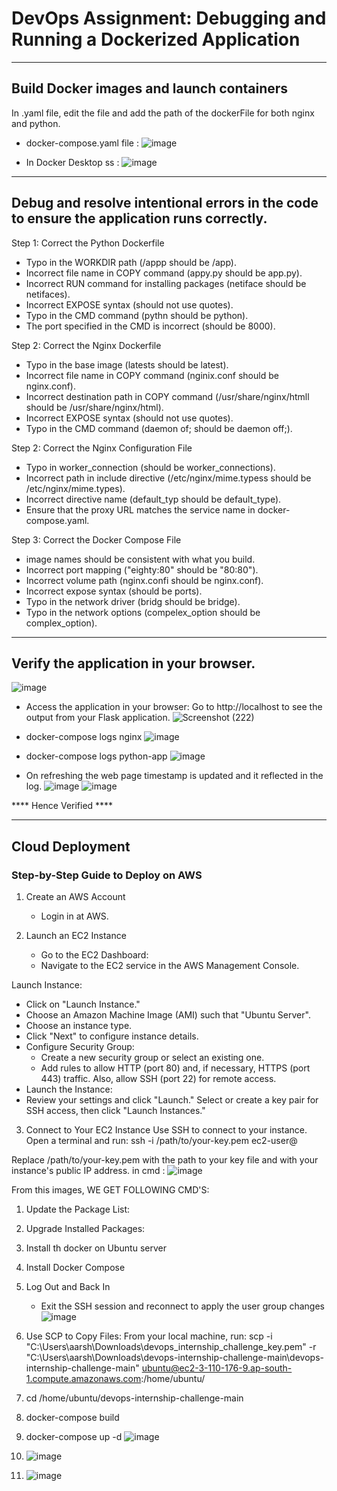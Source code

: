 # DevOps Assignment: Debugging and Running a Dockerized Application
***********
## Build Docker images and launch containers
In .yaml file, edit the file and add the path of the dockerFile for both nginx and python.

- docker-compose.yaml file :
![image](https://github.com/user-attachments/assets/464b26fd-e98b-47f2-9ef0-768130e60b17)

- In Docker Desktop ss :
![image](https://github.com/user-attachments/assets/2f60a235-21a4-4e90-8a6f-08b938dc9c1c)
***********

## Debug and resolve intentional errors in the code to ensure the application runs correctly.
Step 1: Correct the Python Dockerfile
- Typo in the WORKDIR path (/appp should be /app).
- Incorrect file name in COPY command (appy.py should be app.py).
- Incorrect RUN command for installing packages (netiface should be netifaces).
- Incorrect EXPOSE syntax (should not use quotes).
- Typo in the CMD command (pythn should be python).
- The port specified in the CMD is incorrect (should be 8000).

Step 2: Correct the Nginx Dockerfile
- Typo in the base image (latests should be latest).
- Incorrect file name in COPY command (nginix.conf should be nginx.conf).
- Incorrect destination path in COPY command (/usr/share/nginx/htmll should be /usr/share/nginx/html).
- Incorrect EXPOSE syntax (should not use quotes).
- Typo in the CMD command (daemon of; should be daemon off;).

Step 2: Correct the Nginx Configuration File
- Typo in worker_connection (should be worker_connections).
- Incorrect path in include directive (/etc/nginx/mime.typess should be /etc/nginx/mime.types).
- Incorrect directive name (default_typ should be default_type).
- Ensure that the proxy URL matches the service name in docker-compose.yaml.

Step 3: Correct the Docker Compose File
- image names should be consistent with what you build.
- Incorrect port mapping ("eighty:80" should be "80:80").
- Incorrect volume path (nginx.confi should be nginx.conf).
- Incorrect expose syntax (should be ports).
- Typo in the network driver (bridg should be bridge).
- Typo in the network options (compelex_option should be complex_option).
***********

## Verify the application in your browser.
![image](https://github.com/user-attachments/assets/5e907170-b629-4320-90b7-bd58f418e834)

- Access the application in your browser:
   Go to http://localhost to see the output from your Flask application.
![Screenshot (222)](https://github.com/user-attachments/assets/776cec7f-cb8b-45dd-9509-a763d6df5419)

- docker-compose logs nginx 
![image](https://github.com/user-attachments/assets/d09d9798-fbf2-43dd-9ff3-1f0f5313cd43)

- docker-compose logs python-app
![image](https://github.com/user-attachments/assets/57d939a6-5a60-4e16-abbe-07e3ccc691b2)

- On refreshing the web page timestamp is updated and it reflected in the log.
![image](https://github.com/user-attachments/assets/27ec6a5f-e30f-4f08-9bbb-de7641273102)
![image](https://github.com/user-attachments/assets/28cc2af3-62ff-439f-9a03-5ab7ec416b9d)

**** Hence Verified ****
***********

## Cloud Deployment
### Step-by-Step Guide to Deploy on AWS
1. Create an AWS Account
   - Login in at AWS.

2. Launch an EC2 Instance
   - Go to the EC2 Dashboard:
   - Navigate to the EC2 service in the AWS Management Console.

Launch Instance:
- Click on "Launch Instance."
- Choose an Amazon Machine Image (AMI) such that "Ubuntu Server".
- Choose an instance type.
- Click "Next" to configure instance details.
- Configure Security Group:
   - Create a new security group or select an existing one.
   - Add rules to allow HTTP (port 80) and, if necessary, HTTPS (port 443) traffic. Also, allow SSH (port 22) for remote access.
- Launch the Instance:
- Review your settings and click "Launch."
Select or create a key pair for SSH access, then click "Launch Instances."

3. Connect to Your EC2 Instance
Use SSH to connect to your instance. Open a terminal and run:
      ssh -i /path/to/your-key.pem ec2-user@<your-ec2-public-ip>

Replace /path/to/your-key.pem with the path to your key file and <your-ec2-public-ip> with your instance's public IP address.
in cmd :
![image](https://github.com/user-attachments/assets/43a3843e-72e3-4265-adab-ad9d4ebca0dc)

From this images, WE GET FOLLOWING CMD'S:
   1. Update the Package List:
   2. Upgrade Installed Packages:
   3. Install th docker on Ubuntu server
   4. Install Docker Compose
   5. Log Out and Back In
      - Exit the SSH session and reconnect to apply the user group changes
![image](https://github.com/user-attachments/assets/30302863-679e-4fd8-8385-3320d43d25cc)

   6. Use SCP to Copy Files: From your local machine, run:
         scp -i "C:\Users\aarsh\Downloads\devops_internship_challenge_key.pem" -r "C:\Users\aarsh\Downloads\devops-internship-challenge-main\devops-internship-challenge-main" ubuntu@ec2-3-110-176-9.ap-south-1.compute.amazonaws.com:/home/ubuntu/
   7.  cd /home/ubuntu/devops-internship-challenge-main
   8.  docker-compose build
   9.  docker-compose up -d
![image](https://github.com/user-attachments/assets/46c96a46-b268-4575-86df-bca7277aa73f)
   10. ![image](https://github.com/user-attachments/assets/f6f94503-3788-46a0-b47f-e01d35a6e2b9)
   11. ![image](https://github.com/user-attachments/assets/cdcbf631-27c5-44cd-bbf6-231668c72db3)


 
